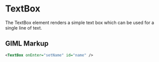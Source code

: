 # TextBox

The TextBox element renders a simple text box which can be used for a
single line of text.

## GIML Markup

```xml
<TextBox onEnter="setName" id="name" />
```